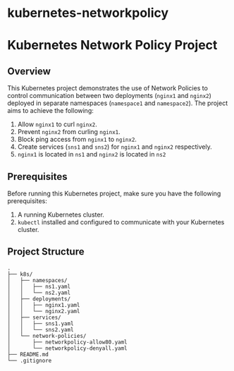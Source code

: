 # kubernetes-networkpolicy
# Kubernetes Network Policy Project

## Overview

This Kubernetes project demonstrates the use of Network Policies to control communication between two deployments (`nginx1` and `nginx2`) deployed in separate namespaces (`namespace1` and `namespace2`). The project aims to achieve the following:

1. Allow `nginx1` to curl `nginx2`.
2. Prevent `nginx2` from curling `nginx1`.
3. Block ping access from `nginx1` to `nginx2`.
4. Create services (`sns1` and `sns2`) for `nginx1` and `nginx2` respectively.
5. `nginx1` is located in `ns1` and `nginx2` is located in `ns2`

## Prerequisites

Before running this Kubernetes project, make sure you have the following prerequisites:

1. A running Kubernetes cluster.
2. `kubectl` installed and configured to communicate with your Kubernetes cluster.

## Project Structure

```plaintext
.
├── k8s/
│   ├── namespaces/
│   │   ├── ns1.yaml
│   │   └── ns2.yaml
│   ├── deployments/
│   │   ├── nginx1.yaml
│   │   └── nginx2.yaml
│   ├── services/
│   │   ├── sns1.yaml
│   │   └── sns2.yaml
│   └── network-policies/
│       ├── networkpolicy-allow80.yaml
│       └── networkpolicy-denyall.yaml
├── README.md
└── .gitignore
